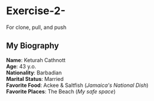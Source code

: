 # Exercise-2-
For clone, pull, and push  

## My Biography

**Name**: Keturah Cathnott  
**Age**: 43 y.o.  
**Nationality**: Barbadian  
**Marital Status**: Married  
**Favorite Food**: Ackee & Saltfish (_Jamaica's National Dish_)  
**Favorite Places**: The Beach (_My safe space_)
